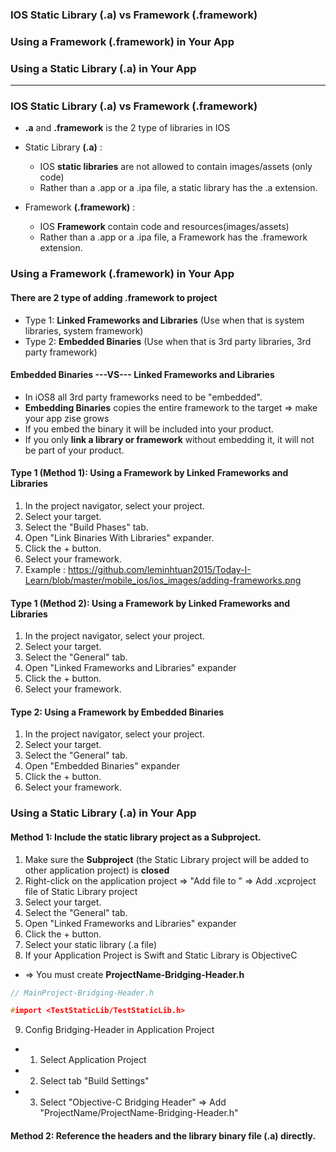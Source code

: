 
### IOS Static Library (.a) vs Framework (.framework)
### Using a Framework (.framework) in Your App
### Using a Static Library (.a) in Your App

--------------------------------------------------------------------------

### IOS Static Library (.a) vs Framework (.framework)
* **.a** and **.framework** is the 2 type of libraries in IOS

* Static Library **(.a)** : 
  * IOS **static libraries** are not allowed to contain images/assets (only code)
  * Rather than a .app or a .ipa file, a static library has the .a extension. 
  
* Framework **(.framework)** :  
  * IOS **Framework** contain code and resources(images/assets)
  * Rather than a .app or a .ipa file, a Framework has the .framework extension. 

### Using a Framework (.framework) in Your App

#### **There are 2 type of adding .framework to project**
  * Type 1: **Linked Frameworks and Libraries** (Use when that is system libraries, system framework)
  * Type 2: **Embedded Binaries** (Use when that is 3rd party libraries, 3rd party framework)
  
  
#### Embedded Binaries ---VS--- Linked Frameworks and Libraries
  * In iOS8 all 3rd party frameworks need to be "embedded".
  * **Embedding Binaries** copies the entire framework to the target => make your app zise grows
  * If you embed the binary it will be included into your product. 
  * If you only **link a library or framework** without embedding it, it will not be part of your product.

#### **Type 1 (Method 1): Using a Framework by Linked Frameworks and Libraries**

1. In the project navigator, select your project.
2. Select your target.
3. Select the "Build Phases" tab.
4. Open "Link Binaries With Libraries" expander.
5. Click the + button.
6. Select your framework.
7. Example : https://github.com/leminhtuan2015/Today-I-Learn/blob/master/mobile_ios/ios_images/adding-frameworks.png

#### **Type 1 (Method 2): Using a Framework by Linked Frameworks and Libraries**

1. In the project navigator, select your project.
2. Select your target.
3. Select the "General" tab.
4. Open "Linked Frameworks and Libraries" expander
5. Click the + button.
6. Select your framework.

#### **Type 2: Using a Framework by Embedded Binaries**

1. In the project navigator, select your project.
2. Select your target.
3. Select the "General" tab.
4. Open "Embedded Binaries" expander
5. Click the + button.
6. Select your framework.

### Using a Static Library (.a) in Your App

#### Method 1: Include the static library project as a Subproject.

1. Make sure the **Subproject** (the Static Library project will be added to other application project) is **closed**
2. Right-click on the application project => "Add file to " => Add .xcproject file of Static Library project
3. Select your target.
4. Select the "General" tab.
5. Open "Linked Frameworks and Libraries" expander
6. Click the + button.
7. Select your static library (.a file)
8. If your Application Project is Swift and Static Library is ObjectiveC 
  * => You must create **ProjectName-Bridging-Header.h**

```c
// MainProject-Bridging-Header.h

#import <TestStaticLib/TestStaticLib.h>
```

9. Config Bridging-Header in Application Project

  * 1. Select Application Project 
  * 2. Select tab "Build Settings"
  * 3. Select "Objective-C Bridging Header" => Add "ProjectName/ProjectName-Bridging-Header.h"


#### Method 2: Reference the headers and the library binary file (.a) directly.








